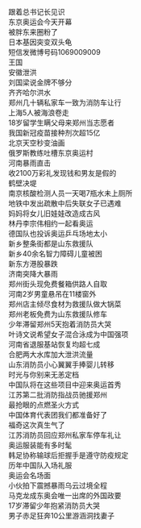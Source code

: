 跟着总书记长见识  
东京奥运会今天开幕  
被胖东来圈粉了  
日本基因突变双头龟  
短信发微博号码1069009009  
王国  
安徽泄洪  
刘国梁说金牌不够分  
齐齐哈尔洪水  
郑州几十辆私家车一致为消防车让行  
上海5人被海浪卷走  
18岁留学生瞒父母来郑州当志愿者  
我国新冠疫苗接种剂次超15亿  
北京天空秒变油画  
俄罗斯教练吐槽东京奥运村  
河南暴雨直击  
收2100万彩礼发现钱和男友是假的  
鹤壁决堤  
南京核酸检测人员一天喝7瓶水未上厕所  
地铁中发出疏散中后失联女子已遇难  
妈妈将女儿旧娃娃改造成古风  
林丹李宗伟相约一起看奥运  
德国队也投诉奥运乒乓场地太小  
新乡整条街都是山东救援队  
新乡40余名智力障碍儿童被困  
新东方港股暴跌  
济南突降大暴雨  
郑州街头现免费餐箱供路人自取  
河南2岁男童悬吊在11楼窗外  
郑州店主倾尽食材为救援队做大锅菜  
郑州老板免费为山东救援队修车  
少年滞留郑州5天抱着消防员大哭  
叶诗文说希望女子混合泳成为中国强项  
河南省退服基站恢复均超七成  
合肥两大水库加大泄洪流量  
山东消防员小心翼翼手捧婴儿转移  
时光与你别来无恙定档  
中国队将在这些项目中迎来奥运首秀  
江苏第二批消防指战员驰援郑州  
最抢眼的点燃圣火方式  
中国体育代表团我们都准备好了  
福奇这次真生气了  
江苏消防员回应郑州私家车停车礼让  
奥运服装能有多时髦  
韩足协称输球后拒握手是遵守防疫规定  
历年中国队入场礼服  
奥运会名场面  
小伙拍下震撼暴雨乌云过境全程  
马克龙成东奥会唯一出席的外国政要  
17岁滞留少年抱紧消防员大哭  
男子赤足狂奔10公里游涵洞找妻子  
